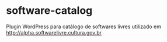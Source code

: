# software-catalog
Plugin WordPress para catálogo de softwares livres utilizado em http://alpha.softwarelivre.cultura.gov.br
